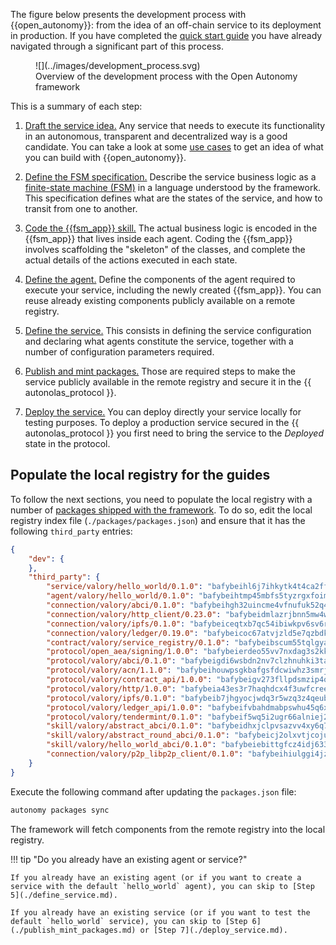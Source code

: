 The figure below presents the development process with {{open_autonomy}}: from the idea of an off-chain service to its deployment in production. If you have completed the [quick start guide](./quick_start.md) you have already navigated through a significant part of this process.

<figure markdown>
![](../images/development_process.svg)
<figcaption>Overview of the development process with the Open Autonomy framework</figcaption>
</figure>

This is a summary of each step:

1. [Draft the service idea.](./draft_service_idea_and_define_fsm_specification.md#draft-the-service-idea) Any service that needs to execute its functionality in an autonomous, transparent and decentralized way is a good candidate. You can take a look at some [use cases](../get_started/use_cases.md) to get an idea of what you can build with {{open_autonomy}}.

2. [Define the FSM specification.](./draft_service_idea_and_define_fsm_specification.md#define-the-fsm-specification) Describe the service business logic as a [finite-state machine (FSM)](../key_concepts/fsm.md) in a language understood by the framework. This specification defines what are the states of the service, and how to transit from one to another.

3. [Code the {{fsm_app}} skill.](./code_fsm_app_skill.md) The actual business logic is encoded in the {{fsm_app}} that lives inside each agent. Coding the {{fsm_app}} involves scaffolding the "skeleton" of the classes, and complete the actual details of the actions executed in each state.

4. [Define the agent.](./define_agent.md) Define the components of the agent required to execute your service, including the newly created {{fsm_app}}. You can reuse already existing components publicly available on a remote registry.

5. [Define the service.](./define_service.md) This consists in defining the service configuration and declaring what agents constitute the service, together with a number of configuration parameters required.

6. [Publish and mint packages.](./publish_mint_packages.md) Those are required steps to make the service publicly available in the remote registry and secure it in the {{ autonolas_protocol }}.

7. [Deploy the service.](./deploy_service.md) You can deploy directly your service locally for testing purposes. To deploy a production service secured in the {{ autonolas_protocol }} you first need to bring the service to the _Deployed_ state in the protocol.

## Populate the local registry for the guides

To follow the next sections, you need to populate the local registry with a number of [packages shipped with the framework](../package_list.md). To do so, edit the local registry index file (`./packages/packages.json`) and ensure that it has the following `third_party` entries:

```json
{
    "dev": {
    },
    "third_party": {
        "service/valory/hello_world/0.1.0": "bafybeihl6j7ihkytk4t4ca2ffhctpzydwi6r4a354ubjasttuv2pw4oaci",
        "agent/valory/hello_world/0.1.0": "bafybeihtmp45mbfs5tyzrgxfoimh552on6dif42ifqidifait3ej2m5zvq",
        "connection/valory/abci/0.1.0": "bafybeihgh32uincme4vfnufuk52q4ssfnodvtcgvuxtsgr47jpgaghadl4",
        "connection/valory/http_client/0.23.0": "bafybeidmlazrjbnn5mw4wxrrj7lfnci7amt5alke2ahb3yirac6qudxuwm",
        "connection/valory/ipfs/0.1.0": "bafybeiceqtxb7qc54ibiwkpv6sv6rp4tz7wmnygovku7d2uh5noy276ldq",
        "connection/valory/ledger/0.19.0": "bafybeicoc67atvjzld5e7qzbdkc7c2fj5jrtuj77nx6igxcdxqqqwxiduy",
        "contract/valory/service_registry/0.1.0": "bafybeibscum55tqlgyav6b5nvdkat5425jarkafirxnu663vuy5uagft6m",
        "protocol/open_aea/signing/1.0.0": "bafybeierdeo55vv7nxdag3s2kk6gh4essmeeqpa7vperbw3wn3ypzmtcdm",
        "protocol/valory/abci/0.1.0": "bafybeigdi6wsbdn2nv7clzhnuhki3taywgiiajwawdaat57o5ntlgqj2qe",
        "protocol/valory/acn/1.1.0": "bafybeihouwpsgkbafgsfdcwiwhz3smrjuw24b74j4v3n3hxirmxeskldwq",
        "protocol/valory/contract_api/1.0.0": "bafybeigv273fllpdsmzip4qfmhyvltdcss4yhoicss32c2yc7am6kue4cy",
        "protocol/valory/http/1.0.0": "bafybeia43es3r7haqhdcx4f3uwfcreeytyk4zadczsafwyc5dzwr7lu2jq",
        "protocol/valory/ipfs/0.1.0": "bafybeib7jhgyocjwdq3r5wzq3z4qeubj3dwi3aqjn2uxzuwnjp5fhvafcu",
        "protocol/valory/ledger_api/1.0.0": "bafybeifvbahdmabpswhu45q6xb2jppbvqlfztya6jx2ttu4eb6pjltyxam",
        "protocol/valory/tendermint/0.1.0": "bafybeif5wq5i2ugr66alniej2bk4vws5sikal7otx674y5kz52e3ulo2qm",
        "skill/valory/abstract_abci/0.1.0": "bafybeidhxjclpvsazvv4xy6q7mb54rgbbhrngv6h5adje7pqgfzsbhd4xy",
        "skill/valory/abstract_round_abci/0.1.0": "bafybeicj2olxvtjcojufovpopn4ageyzreaikezli653vofgm5qkezb7di",
        "skill/valory/hello_world_abci/0.1.0": "bafybeiebittgfcz4idj633fkrvu6qle2ajekdjxpp7slggyur7vv7s7hrq",
        "connection/valory/p2p_libp2p_client/0.1.0": "bafybeihiulggi4jz3i7qdjicztbvlrkesyb7paiovfcmw22xvovpweeq7y"
    }
}
```

Execute the following command after updating the `packages.json` file:

```bash
autonomy packages sync
```

The framework will fetch components from the remote registry into the local registry.

!!! tip "Do you already have an existing agent or service?"

    If you already have an existing agent (or if you want to create a service with the default `hello_world` agent), you can skip to [Step 5](./define_service.md).

    If you already have an existing service (or if you want to test the default `hello_world` service), you can skip to [Step 6](./publish_mint_packages.md) or [Step 7](./deploy_service.md).
